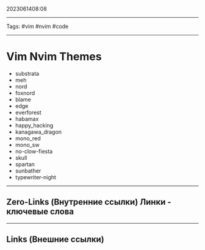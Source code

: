 2023061408:08
___
Tags: #vim #nvim #code 
___
# Vim Nvim Themes

* substrata
* meh
* nord
* foxnord
* blame
* edge
* everforest
* habamax
* happy_hacking
* kanagawa_dragon
* mono_red
* mono_sw
* no-clow-fiesta
* skull
* spartan
* sunbather
* typewriter-night

-----
**Zero-Links (Внутренние ссылки)** Линки - ключевые слова
-

------
**Links (Внешние ссылки)**
-
